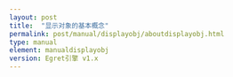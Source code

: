 ```yaml
---
layout: post
title:  "显示对象的基本概念"
permalink: post/manual/displayobj/aboutdisplayobj.html
type: manual
element: manualdisplayobj
version: Egret引擎 v1.x
---
```


